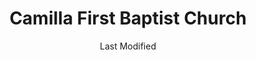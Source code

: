 ---
layout: location-page
date: Last Modified
description: "Local COVID-19 testing is available at Camilla First Baptist Church in Camilla, Georgia, USA."
permalink: "locations/georgia/camilla/camilla-first-baptist-church/"
tags:
  - locations
  - georgia
title: Camilla First Baptist Church
uniqueName: camilla-first-baptist-church
state: Georgia
stateAbbr: GA
hood: "Camilla"
address: "27 E. Broad St"
city: "Camilla"
zip: "31730"
zipsNearby: "32423 32324 32432 32442 32330 32443 32332 32333 32337 32445 32343 32344 32345 32351 32352 32353 32460 32301 32302 32303 32304 32306 32307 32308 32309 32310 32311 32312 32313 32314 32315 32316 32317 32318 32395 32399 32361 31620 31622 31701 31702 31703 31704 31705 31706 31707 31708 31721 31709 31719 31712 39813 31714 39815 31716 39817 39818 39819 31625 31720 31722 39823 39824 31626 39825 39826 31727 39827 39828 39829 31730 31627 39832 31733 39834 31735 39836 39837 31738 31010 31015 39840 39841 39842 31743 31629 31744 39845 39846 31747 31749 39851 39852 31753 31632 31756 39859 31760 39861 39862 31763 31637 31764 31765 39866 39867 31638 31768 31776 31788 31769 31639 39870 31771 31772 31773 31775 39877 31778 31739 31779 31780 31781 31824 31782 31643 31645 31783 31784 39885 39886 31787 31647 31789 31790 31791 31757 31758 31792 31799 31793 31794 31795 31601 31602 31603 31604 31605 31606 31698 31699 31796 31832 39897 36312 36319 36343 36370 36373" 
mapUrl: "http://maps.apple.com/?q=Camilla+First+Baptist+Church&address=27+E+Broad+St,Camilla,Georgia,31730"
locationType: Drive-thru
phone: "229-352-6567"
website: "https://dph.georgia.gov/locations/camilla-first-baptist-church"
onlineBooking: undefined
closed: undefined
closedUpdate: June 30th, 2020
notes: "By appointment only."
days: Weekdays
hours: 8:30AM-5PM
altDays: Saturdays
altHours: 9AM-Noon
ctaMessage: Learn more
ctaUrl: "https://dph.georgia.gov/locations/camilla-first-baptist-church"
---